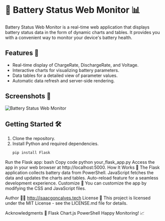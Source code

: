 # 🚀 Battery Status Web Monitor 📊

Battery Status Web Monitor is a real-time web application that displays battery status data in the form of dynamic charts and tables. It provides you with a convenient way to monitor your device's battery health.

## Features 🌟

- Real-time display of ChargeRate, DischargeRate, and Voltage.
- Interactive charts for visualizing battery parameters.
- Data tables for a detailed view of parameter values.
- Automatic data refresh and server-side rendering.

## Screenshots 📸

![Battery Status Web Monitor](screenshot.png)

## Getting Started 🛠️

1. Clone the repository.
2. Install Python and required dependencies.
   ```bash
   pip install Flask
Run the Flask app:
bash
Copy code
python your_flask_app.py
Access the app in your web browser at http://localhost:5000.
How It Works 🧐
The Flask application collects battery data from PowerShell.
JavaScript fetches the data and updates the charts and tables.
Auto-reload feature for a seamless development experience.
Customize 🎨
You can customize the app by modifying the CSS and JavaScript files.

Author 👨‍💻
http://isaacgoncalves.tech
License 📝
This project is licensed under the MIT License - see the LICENSE.md file for details.

Acknowledgments 🙏
Flask
Chart.js
PowerShell
Happy Monitoring! 📈
